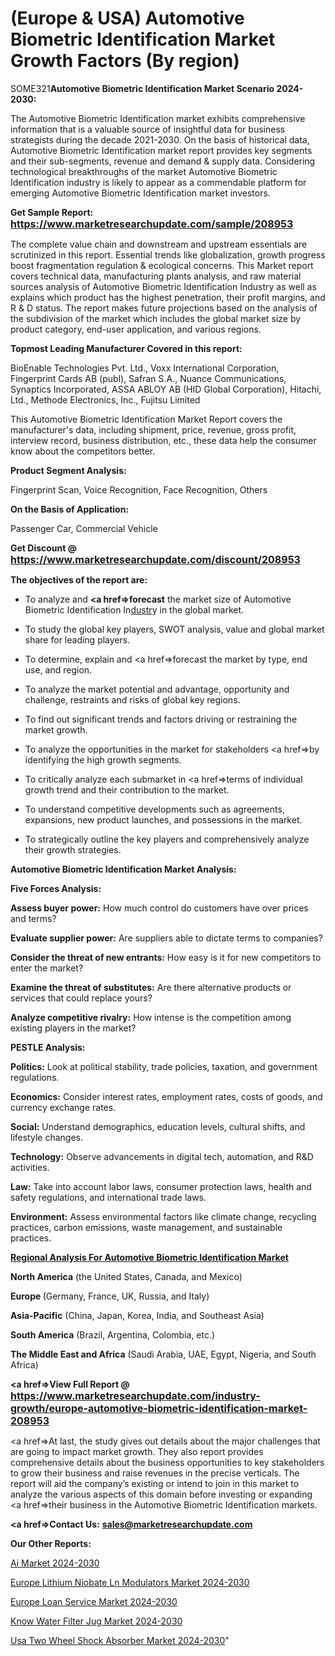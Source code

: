 # (Europe & USA) Automotive Biometric Identification Market Growth Factors (By region)

SOME321<strong>Automotive Biometric Identification Market Scenario 2024-2030:</strong>

The Automotive Biometric Identification market exhibits comprehensive information that is a valuable source of insightful data for business strategists during the decade 2021-2030. On the basis of historical data, Automotive Biometric Identification market report provides key segments and their sub-segments, revenue and demand &amp; supply data. Considering technological breakthroughs of the market Automotive Biometric Identification industry is likely to appear as a commendable platform for emerging Automotive Biometric Identification market investors.

<strong>Get Sample Report: <a href=https://www.marketresearchupdate.com/sample/208953><font size=3 color=#0000ff>https://www.marketresearchupdate.com/sample/208953</font></a></strong>

The complete value chain and downstream and upstream essentials are scrutinized in this report. Essential trends like globalization, growth progress boost fragmentation regulation &amp; ecological concerns. This Market report covers technical data, manufacturing plants analysis, and raw material sources analysis of Automotive Biometric Identification Industry as well as explains which product has the highest penetration, their profit margins, and R & D status. The report makes future projections based on the analysis of the subdivision of the market which includes the global market size by product category, end-user application, and various regions.

<strong>Topmost Leading Manufacturer Covered in this report:</strong>

BioEnable Technologies Pvt. Ltd., Voxx International Corporation, Fingerprint Cards AB (publ), Safran S.A., Nuance Communications, Synaptics Incorporated, ASSA ABLOY AB (HID Global Corporation), Hitachi, Ltd., Methode Electronics, Inc., Fujitsu Limited

This Automotive Biometric Identification Market Report covers the manufacturer's data, including shipment, price, revenue, gross profit, interview record, business distribution, etc., these data help the consumer know about the competitors better.

<strong>Product Segment Analysis: </strong>

Fingerprint Scan, Voice Recognition, Face Recognition, Others

<strong>On the Basis of Application:</strong>

Passenger Car, Commercial Vehicle

<strong>Get Discount @ <a href=https://www.marketresearchupdate.com/discount/208953><font size=3 color=#0000ff>https://www.marketresearchupdate.com/discount/208953</font></a></strong>

<strong><b>The objectives of the report are:</b></strong>

- To analyze and <strong><a href=><strong>forecast</strong></a></strong> the market size of Automotive Biometric Identification In<a href=ASDF991299>dustr</a>y in the global market.

- To study the global key players, SWOT analysis, value and global market share for leading players.

- To determine, explain and <a href=>forecast</a> the market by type, end use, and region.

- To analyze the market potential and advantage, opportunity and challenge, restraints and risks of global key regions.

- To find out significant trends and factors driving or restraining the market growth.

- To analyze the opportunities in the market for stakeholders <a href=>by</a> identifying the high growth segments.

- To critically analyze each submarket in <a href=>terms</a> of individual growth trend and their contribution to the market.

- To understand competitive developments such as agreements, expansions, new product launches, and possessions in the market.

- To strategically outline the key players and comprehensively analyze their growth strategies.

<strong>Automotive Biometric Identification Market Analysis:</strong>

<strong>Five Forces Analysis:</strong>

<strong>Assess buyer power:</strong> How much control do customers have over prices and terms?

<strong>Evaluate supplier power:</strong> Are suppliers able to dictate terms to companies?

<strong>Consider the threat of new entrants:</strong> How easy is it for new competitors to enter the market?

<strong>Examine the threat of substitutes:</strong> Are there alternative products or services that could replace yours?

<strong>Analyze competitive rivalry:</strong> How intense is the competition among existing players in the market?

<strong>PESTLE Analysis:</strong>

<strong>Politics:</strong> Look at political stability, trade policies, taxation, and government regulations.

<strong>Economics:</strong> Consider interest rates, employment rates, costs of goods, and currency exchange rates.

<strong>Social:</strong> Understand demographics, education levels, cultural shifts, and lifestyle changes.

<strong>Technology:</strong> Observe advancements in digital tech, automation, and R&D activities.

<strong>Law:</strong> Take into account labor laws, consumer protection laws, health and safety regulations, and international trade laws.

<strong>Environment:</strong> Assess environmental factors like climate change, recycling practices, carbon emissions, waste management, and sustainable practices.

<strong><u><b>Regional Analysis For Automotive Biometric Identification Market</b></u></strong>

<strong><b>North America</b></strong> (the United States, Canada, and Mexico)

<strong><b>Europe </b></strong>(Germany, France, UK, Russia, and Italy)

<strong><b>Asia-Pacific</b></strong> (China, Japan, Korea, India, and Southeast Asia)

<strong><b>South America</b></strong> (Brazil, Argentina, Colombia, etc.)

<strong><b>The Middle East and Africa</b></strong> (Saudi Arabia, UAE, Egypt, Nigeria, and South Africa)

<strong><a href=>View Full Report</a> @ <a href=https://www.marketresearchupdate.com/industry-growth/europe-automotive-biometric-identification-market-208953><font size=3 color=#0000ff>https://www.marketresearchupdate.com/industry-growth/europe-automotive-biometric-identification-market-208953</font></a></strong>

<a href=>At last,</a> the study gives out details about the major challenges that are going to impact market growth. They also report provides comprehensive details about the business opportunities to key stakeholders to grow their business and raise revenues in the precise verticals. The report will aid the company’s existing or intend to join in this market to analyze the various aspects of this domain before investing or expanding <a href=>their</a> business in the Automotive Biometric Identification markets.

<strong><a href=>Contact Us:</a></strong>
<strong>sales@marketresearchupdate.com</strong>

<strong>Our Other Reports:</strong>

<a href=https://www.linkedin.com/pulse/ai-market-size-emerging-trends-consumption>Ai Market 2024-2030</a>

<a href=https://www.linkedin.com/pulse/europe-lithium-niobate-ln-modulators-market>Europe Lithium Niobate Ln Modulators Market 2024-2030</a>

<a href=https://www.linkedin.com/pulse/europe-loan-service-market-2023-challenges-1mnic/>Europe Loan Service Market 2024-2030</a>

<a href=https://www.linkedin.com/pulse/know-water-filter-jug-market-recent-configuration-2eu5c/>Know Water Filter Jug Market 2024-2030</a>

<a href=https://www.linkedin.com/pulse/usa-two-wheel-shock-absorber-market-2023-industry-outlook-etfzc/>Usa Two Wheel Shock Absorber Market 2024-2030</a>"
